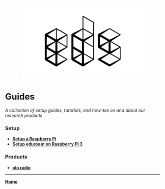 <p align="center">
  <img src="images/EDS-Black.png">
</p>

# Guides
_A collection of setup guides, tutorials, and how-tos on and about our research products_

### Setup
* **[Setup a Raspberry Pi](setup-raspberry-pi.md)**
* **[Setup eduroam on Raspberry Pi 3](setup-eduroam-raspberry-pi-3.md)**

### Products
* **[olo radio](olo.md)**

---
**[Home](README.md)**
